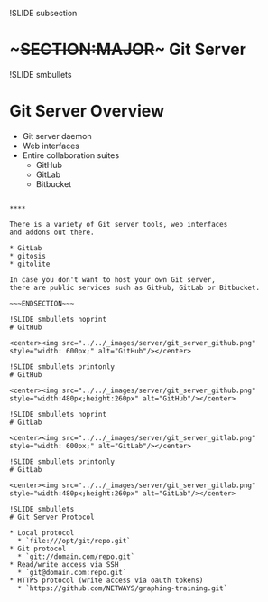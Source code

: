 !SLIDE subsection
# ~~~SECTION:MAJOR~~~ Git Server

!SLIDE smbullets
# Git Server Overview

* Git server daemon
* Web interfaces
* Entire collaboration suites
  * GitHub
  * GitLab
  * Bitbucket


~~~SECTION:handouts~~~

****

There is a variety of Git server tools, web interfaces
and addons out there.

* GitLab
* gitosis
* gitolite

In case you don't want to host your own Git server,
there are public services such as GitHub, GitLab or Bitbucket.

~~~ENDSECTION~~~

!SLIDE smbullets noprint
# GitHub

<center><img src="../../_images/server/git_server_github.png" style="width: 600px;" alt="GitHub"/></center>

!SLIDE smbullets printonly
# GitHub

<center><img src="../../_images/server/git_server_github.png" style="width:480px;height:260px" alt="GitHub"/></center>

!SLIDE smbullets noprint
# GitLab

<center><img src="../../_images/server/git_server_gitlab.png" style="width: 600px;" alt="GitLab"/></center>

!SLIDE smbullets printonly
# GitLab

<center><img src="../../_images/server/git_server_gitlab.png" style="width:480px;height:260px" alt="GitLab"/></center>

!SLIDE smbullets
# Git Server Protocol

* Local protocol
  * `file:///opt/git/repo.git`
* Git protocol
  * `git://domain.com/repo.git`
* Read/write access via SSH
  * `git@domain.com:repo.git`
* HTTPS protocol (write access via oauth tokens)
  * `https://github.com/NETWAYS/graphing-training.git`

